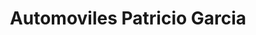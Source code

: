 ---
title: "Automoviles Patricio Garcia"
url: /torrent/automoviles-patricio-garcia/
shop: reparación de automóviles
---